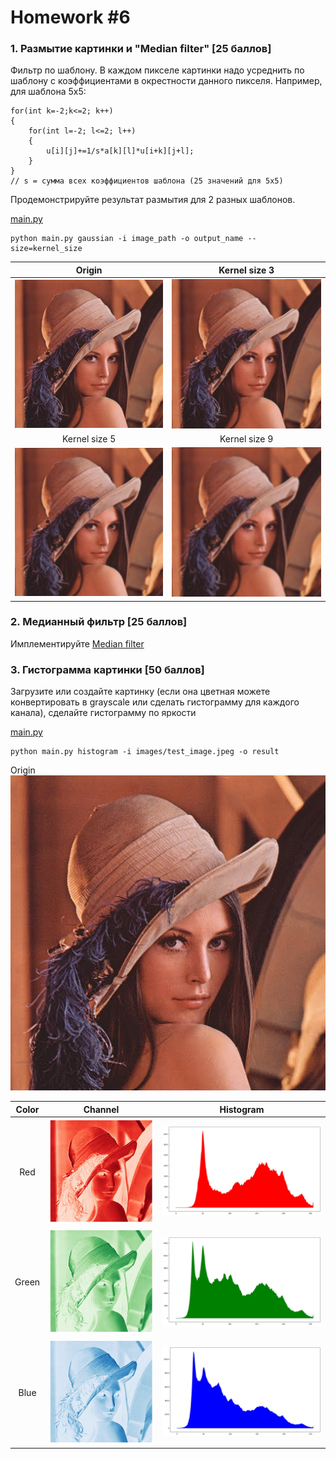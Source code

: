 # Homework #6

### 1. Размытие картинки и "Median filter" [25 баллов]
Фильтр по шаблону. В каждом пикселе картинки надо усреднить по шаблону с коэффициентами в окрестности данного пикселя. Например, для шаблона 5x5:
```
for(int k=-2;k<=2; k++)
{
    for(int l=-2; l<=2; l++)
    {
        u[i][j]+=1/s*a[k][l]*u[i+k][j+l];
    }
}
// s = сумма всех коэффициентов шаблона (25 значений для 5x5)
```
Продемонстрируйте результат размытия для 2 разных шаблонов.

[main.py](blur/main.py)
```shell
python main.py gaussian -i image_path -o output_name --size=kernel_size
```

Origin             |  Kernel size 3
:-------------------------:|:-------------------------:
![](blur/images/test_image.jpeg)  |  ![](blur/result/test_3.jpeg)
Kernel size 5             |  Kernel size 9
![](blur/result/test_5.jpeg)  |  ![](blur/result/test_9.jpeg)


### 2. Медианный фильтр [25 баллов]
Имплементируйте [Median filter](https://en.wikipedia.org/wiki/Median_filter)

### 3. Гистограмма картинки [50 баллов]
Загрузите или создайте картинку (если она цветная можете 
конвертировать в grayscale или сделать гистограмму для каждого канала), 
сделайте гистограмму по яркости

[main.py](histogram/main.py)
```shell
python main.py histogram -i images/test_image.jpeg -o result
```

Origin
![](histogram/images/test_image.jpeg)

Color | Channel             |  Histogram
:-------------------------:|:-------------------------:|:-------------------------:
Red | ![](histogram/result/red_channel.jpeg)  |  ![](histogram/result/red_histogram.jpeg)
Green | ![](histogram/result/green_channel.jpeg)  |  ![](histogram/result/green_histogram.jpeg)
Blue | ![](histogram/result/blue_channel.jpeg)  |  ![](histogram/result/blue_histogram.jpeg)
